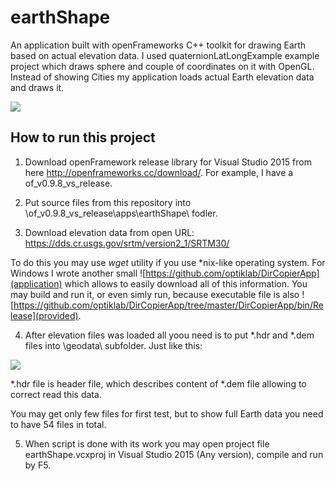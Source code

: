 # earthShape
An application built with openFrameworks C++ toolkit for drawing Earth based on actual elevation data. I used quaternionLatLongExample example project which draws sphere and couple of coordinates on it with OpenGL. Instead of showing Cities my application loads actual Earth elevation data and draws it.

![](https://optiklab.github.io/blog/img/earthShapeResult.jpg)

How to run this project
-----------------------

1. Download openFramework release library for Visual Studio 2015 from here http://openframeworks.cc/download/. For example, I have a of_v0.9.8_vs_release.

2. Put source files from this repository into \of_v0.9.8_vs_release\apps\earthShape\ fodler.

3. Download elevation data from open URL: https://dds.cr.usgs.gov/srtm/version2_1/SRTM30/

To do this you may use *wget* utility if you use *nix-like operating system. For Windows I wrote another small ![https://github.com/optiklab/DirCopierApp](application) which allows to easily download all of this information. You may build and run it, or even simly run, because executable file is also ![https://github.com/optiklab/DirCopierApp/tree/master/DirCopierApp/bin/Release](provided).

4. After elevation files was loaded all yoou need is to put *.hdr and *.dem files into \geodata\ subfolder. Just like this:

![](https://optiklab.github.io/blog/img/earthShape.jpg)

*.hdr file is header file, which describes content of *.dem file allowing to correct read this data.

You may get only few files for first test, but to show full Earth data you need to have 54 files in total.

5. When script is done with its work you may open project file earthShape.vcxproj in Visual Studio 2015 (Any version), compile and run by F5.
